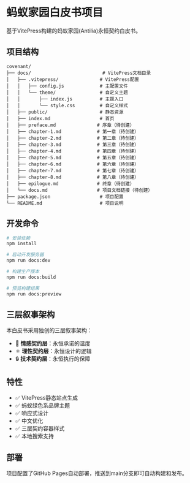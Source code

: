 # 蚂蚁家园白皮书项目

基于VitePress构建的蚂蚁家园(Antilia)永恒契约白皮书。

## 项目结构

```
covenant/
├── docs/                          # VitePress文档目录
│   ├── .vitepress/               # VitePress配置
│   │   ├── config.js             # 主配置文件
│   │   └── theme/                # 自定义主题
│   │       ├── index.js          # 主题入口
│   │       └── style.css         # 自定义样式
│   ├── public/                   # 静态资源
│   ├── index.md                  # 首页
│   ├── preface.md               # 序章（待创建）
│   ├── chapter-1.md             # 第一章（待创建）
│   ├── chapter-2.md             # 第二章（待创建）
│   ├── chapter-3.md             # 第三章（待创建）
│   ├── chapter-4.md             # 第四章（待创建）
│   ├── chapter-5.md             # 第五章（待创建）
│   ├── chapter-6.md             # 第六章（待创建）
│   ├── chapter-7.md             # 第七章（待创建）
│   ├── chapter-8.md             # 第八章（待创建）
│   ├── epilogue.md              # 终章（待创建）
│   └── docs.md                  # 项目文档链接（待创建）
├── package.json                  # 项目配置
└── README.md                     # 项目说明
```

## 开发命令

```bash
# 安装依赖
npm install

# 启动开发服务器
npm run docs:dev

# 构建生产版本
npm run docs:build

# 预览构建结果
npm run docs:preview
```

## 三层叙事架构

本白皮书采用独创的三层叙事架构：

- 🌟 **情感契约层**：永恒承诺的温度
- ⚛️ **理性契约层**：永恒设计的逻辑  
- 🔒 **技术契约层**：永恒执行的保障

## 特性

- ✅ VitePress静态站点生成
- ✅ 蚂蚁绿色系品牌主题
- ✅ 响应式设计
- ✅ 中文优化
- ✅ 三层契约容器样式
- ✅ 本地搜索支持

## 部署

项目配置了GitHub Pages自动部署，推送到main分支即可自动构建和发布。